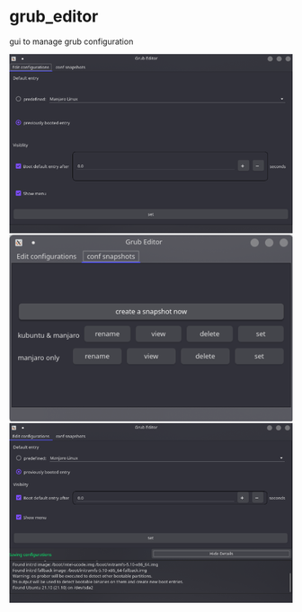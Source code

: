 # grub_editor
gui to manage grub configuration



![Screenshots](screenshots/grub_editor.png)
![Screenshots](screenshots/grub_editor1.png)
![Screenshots](screenshots/grub_editor2.png)
